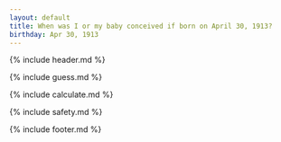```yaml
---
layout: default
title: When was I or my baby conceived if born on April 30, 1913?
birthday: Apr 30, 1913
---
```


{% include header.md %}

{% include guess.md %}

{% include calculate.md %}

{% include safety.md %}

{% include footer.md %}




